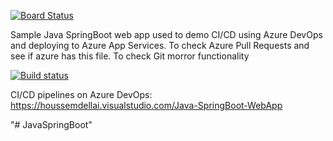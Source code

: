 [![Board Status](https://dev.azure.com/ravikaanthe/e3e4b414-0437-4eff-909d-f13e4f118856/0afca5ad-eeb8-4739-a1d9-850d45ec58dc/_apis/work/boardbadge/ab7ab7af-811f-4093-aac2-5038d0817aa9)](https://dev.azure.com/ravikaanthe/e3e4b414-0437-4eff-909d-f13e4f118856/_boards/board/t/0afca5ad-eeb8-4739-a1d9-850d45ec58dc/Microsoft.RequirementCategory)

Sample Java SpringBoot web app used to demo CI/CD using Azure DevOps and deploying to Azure App Services. To check Azure Pull Requests and see if azure has this file. To check Git morror functionality

[![Build status](https://houssemdellai.visualstudio.com/Java-SpringBoot-WebApp/_apis/build/status/Java-SpringBoot-Maven-CI)](https://houssemdellai.visualstudio.com/Java-SpringBoot-WebApp/_build/latest?definitionId=96)

CI/CD pipelines on Azure DevOps:
https://houssemdellai.visualstudio.com/Java-SpringBoot-WebApp

"# JavaSpringBoot" 
